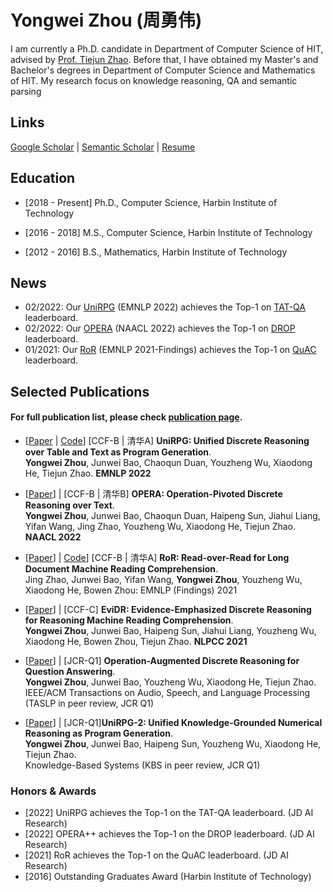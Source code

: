 # Yongwei Zhou (周勇伟)

<!-- <img align="left" src="citations.jpg" width=170 height=180 alt="a photo" style="padding-right:10px"> -->

I am currently a Ph.D. candidate in Department of Computer Science of HIT, advised by [Prof. Tiejun Zhao](http://homepage.hit.edu.cn/zhaotiejun?lang=zh). 
Before that, I have obtained my Master's and Bachelor's degrees in Department of Computer Science and Mathematics of HIT. My research focus on knowledge reasoning, QA and semantic parsing



## Links
[Google Scholar](https://scholar.google.com/citations?user=9uGWNycAAAAJ&hl=zh-CN) | [Semantic Scholar](https://www.semanticscholar.org/author/Yongwei-Zhou/2145494002) | [Resume]()

## Education
- <p align="left"> [2018 - Present] Ph.D., Computer Science, Harbin Institute of Technology</p> 
- <p align="left"> [2016 - 2018] M.S., Computer Science, Harbin Institute of Technology </p> 
- <p align="left"> [2012 - 2016] B.S., Mathematics, Harbin Institute of Technology </p> 


## News
- 02/2022: Our [UniRPG](https://arxiv.org/pdf/2210.08249.pdf) (EMNLP 2022) achieves the Top-1 on [TAT-QA](https://nextplusplus.github.io/TAT-QA/) leaderboard.
- 02/2022: Our [OPERA](https://aclanthology.org/2022.naacl-main.119.pdf) (NAACL 2022) achieves the Top-1 on [DROP](https://leaderboard.allenai.org/drop/submissions/public) leaderboard.
- 01/2021: Our [RoR](https://aclanthology.org/2021.findings-emnlp.160.pdf) (EMNLP 2021-Findings) achieves the Top-1 on [QuAC](https://quac.ai/) leaderboard.

## Selected Publications
#### For full publication list, please check [publication page](publications.md).

- [[Paper](https://arxiv.org/pdf/2210.08249.pdf) | [Code](https://github.com/JD-AI-Research-NLP/UniRPG)] [CCF-B | 清华A] **UniRPG: Unified Discrete Reasoning over Table and Text as Program Generation**.  
**Yongwei Zhou**, Junwei Bao, Chaoqun Duan, Youzheng Wu, Xiaodong He, Tiejun Zhao. **EMNLP 2022**
  
- [[Paper](https://aclanthology.org/2022.naacl-main.119.pdf)] | [CCF-B | 清华B] **OPERA: Operation-Pivoted Discrete Reasoning over Text**.  
 **Yongwei Zhou**, Junwei Bao, Chaoqun Duan, Haipeng Sun, Jiahui Liang, Yifan Wang, Jing Zhao, Youzheng Wu, Xiaodong He, Tiejun Zhao. **NAACL 2022**

- [[Paper](https://aclanthology.org/2021.findings-emnlp.160.pdf)] | [Code](https://github.com/JD-AI-Research-NLP/RoR)] [CCF-B | 清华A] **RoR: Read-over-Read for Long Document Machine Reading Comprehension**.  
Jing Zhao, Junwei Bao, Yifan Wang, **Yongwei Zhou**, Youzheng Wu, Xiaodong He, Bowen Zhou: 
 EMNLP (Findings) 2021
  
- [[Paper](https://arxiv.org/abs/2108.07994)] | [CCF-C] **EviDR: Evidence-Emphasized Discrete Reasoning for Reasoning Machine Reading Comprehension**.  
 **Yongwei Zhou**, Junwei Bao, Haipeng Sun, Jiahui Liang, Youzheng Wu, Xiaodong He, Bowen Zhou, Tiejun Zhao. **NLPCC 2021**
  
- [[Paper]()] | [JCR-Q1] **Operation-Augmented Discrete Reasoning for Question Answering**.   
  **Yongwei Zhou**, Junwei Bao, Youzheng Wu, Xiaodong He, Tiejun Zhao.  
  IEEE/ACM Transactions on Audio, Speech, and Language Processing (TASLP in peer review, JCR Q1)

- [[Paper]()] | [JCR-Q1]**UniRPG-2: Unified Knowledge-Grounded Numerical Reasoning as Program Generation**.  
  **Yongwei Zhou**, Junwei Bao, Haipeng Sun, Youzheng Wu, Xiaodong He, Tiejun Zhao.  
  Knowledge-Based Systems (KBS in peer review, JCR Q1)

### Honors & Awards 
- [2022] UniRPG achieves the Top-1 on the TAT-QA leaderboard. (JD AI Research)
- [2022] OPERA++ achieves the Top-1 on the DROP leaderboard. (JD AI Research)
- [2021] RoR achieves the Top-1 on the QuAC leaderboard. (JD AI Research)
- [2016] Outstanding Graduates Award (Harbin Institute of Technology)



